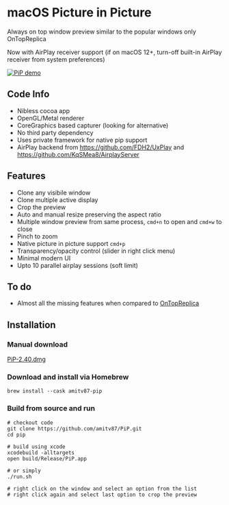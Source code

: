 # macOS Picture in Picture

Always on top window preview similar to the popular windows only OnTopReplica

Now with AirPlay receiver support (if on macOS 12+, turn-off built-in AirPlay receiver from system preferences)

[![PiP demo](https://img.youtube.com/vi/MDte5sZCRnY/0.jpg)](https://www.youtube.com/watch?v=MDte5sZCRnY)

## Code Info
* Nibless cocoa app
* OpenGL/Metal renderer
* CoreGraphics based capturer (looking for alternative)
* No third party dependency
* Uses private framework for native pip support
* AirPlay backend from https://github.com/FDH2/UxPlay and https://github.com/KqSMea8/AirplayServer

## Features
* Clone any visibile window
* Clone multiple active display
* Crop the preview
* Auto and manual resize preserving the aspect ratio
* Multiple window preview from same process, ```cmd+n``` to open and ```cmd+w``` to close
* Pinch to zoom
* Native picture in picture support ```cmd+p```
* Transparency/opacity control (slider in right click menu)
* Minimal modern UI
* Upto 10 parallel airplay sessions (soft limit)

## To do
* Almost all the missing features when compared to [OnTopReplica](https://github.com/LorenzCK/OnTopReplica)

## Installation

### Manual download

[PiP-2.40.dmg](https://github.com/amitv87/PiP/releases/download/v2.40/PiP-2.40.dmg)

### Download and install via Homebrew

```
brew install --cask amitv87-pip
```

### Build from source and run

```
# checkout code
git clone https://github.com/amitv87/PiP.git
cd pip

# build using xcode
xcodebuild -alltargets
open build/Release/PiP.app

# or simply
./run.sh

# right click on the window and select an option from the list
# right click again and select last option to crop the preview
```
